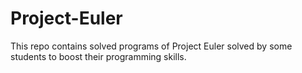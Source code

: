 # Project-Euler
 This repo contains solved programs of Project Euler solved by some students to boost their programming skills.
